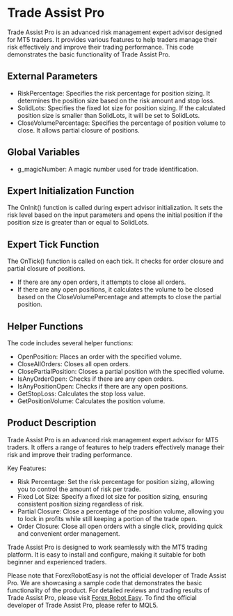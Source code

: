 # Trade Assist Pro

Trade Assist Pro is an advanced risk management expert advisor designed for MT5 traders. It provides various features to help traders manage their risk effectively and improve their trading performance. This code demonstrates the basic functionality of Trade Assist Pro.

## External Parameters

- RiskPercentage: Specifies the risk percentage for position sizing. It determines the position size based on the risk amount and stop loss.
- SolidLots: Specifies the fixed lot size for position sizing. If the calculated position size is smaller than SolidLots, it will be set to SolidLots.
- CloseVolumePercentage: Specifies the percentage of position volume to close. It allows partial closure of positions.

## Global Variables

- g_magicNumber: A magic number used for trade identification.

## Expert Initialization Function

The OnInit() function is called during expert advisor initialization. It sets the risk level based on the input parameters and opens the initial position if the position size is greater than or equal to SolidLots.

## Expert Tick Function

The OnTick() function is called on each tick. It checks for order closure and partial closure of positions.

- If there are any open orders, it attempts to close all orders.
- If there are any open positions, it calculates the volume to be closed based on the CloseVolumePercentage and attempts to close the partial position.

## Helper Functions

The code includes several helper functions:

- OpenPosition: Places an order with the specified volume.
- CloseAllOrders: Closes all open orders.
- ClosePartialPosition: Closes a partial position with the specified volume.
- IsAnyOrderOpen: Checks if there are any open orders.
- IsAnyPositionOpen: Checks if there are any open positions.
- GetStopLoss: Calculates the stop loss value.
- GetPositionVolume: Calculates the position volume.

## Product Description

Trade Assist Pro is an advanced risk management expert advisor for MT5 traders. It offers a range of features to help traders effectively manage their risk and improve their trading performance.

Key Features:
- Risk Percentage: Set the risk percentage for position sizing, allowing you to control the amount of risk per trade.
- Fixed Lot Size: Specify a fixed lot size for position sizing, ensuring consistent position sizing regardless of risk.
- Partial Closure: Close a percentage of the position volume, allowing you to lock in profits while still keeping a portion of the trade open.
- Order Closure: Close all open orders with a single click, providing quick and convenient order management.

Trade Assist Pro is designed to work seamlessly with the MT5 trading platform. It is easy to install and configure, making it suitable for both beginner and experienced traders.

Please note that ForexRobotEasy is not the official developer of Trade Assist Pro. We are showcasing a sample code that demonstrates the basic functionality of the product. For detailed reviews and trading results of Trade Assist Pro, please visit [Forex Robot Easy](https://forexroboteasy.com/forex-robot-review/trade-assist-pro-review-advanced-risk-management-for-mt5-traders/). To find the official developer of Trade Assist Pro, please refer to MQL5.
